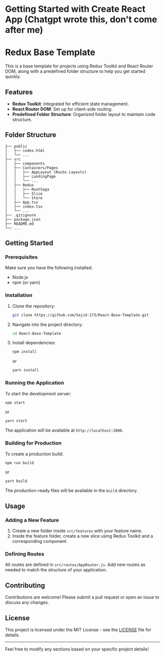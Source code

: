 # Getting Started with Create React App (Chatgpt wrote this, don't come after me)

# Redux Base Template

This is a base template for projects using Redux Toolkit and React Router DOM, along with a predefined folder structure to help you get started quickly.

## Features

- **Redux Toolkit**: Integrated for efficient state management.
- **React Router DOM**: Set up for client-side routing.
- **Predefined Folder Structure**: Organized folder layout to maintain code structure.

## Folder Structure

```plaintext
├── public
│   ├── index.html
│   └── ...
├── src
│   ├── components
│   ├── Containers/Pages
│   │   ├── AppLayout (Route Layouts)
│   │   ├── LandingPage
│   │   └── ...
│   ├── Redux
│   │   ├── RootSaga
│   │   ├── Slice
│   │   └── Store
│   ├── App.tsx
│   ├── index.tsx
│   └── ...
├── .gitignore
├── package.json
├── README.md
└── ...
```

## Getting Started

### Prerequisites

Make sure you have the following installed:

- Node.js
- npm (or yarn)

### Installation

1. Clone the repository:
    ```bash
    git clone https://github.com/Sajid-173/React-Base-Template.git
    ```
2. Navigate into the project directory:
    ```bash
    cd React-Base-Template
    ```
3. Install dependencies:
    ```bash
    npm install
    ```
    or
    ```bash
    yarn install
    ```

### Running the Application

To start the development server:

```bash
npm start
```
or
```bash
yarn start
```

The application will be available at `http://localhost:3000`.

### Building for Production

To create a production build:

```bash
npm run build
```
or
```bash
yarn build
```

The production-ready files will be available in the `build` directory.

## Usage

### Adding a New Feature

1. Create a new folder inside `src/features` with your feature name.
2. Inside the feature folder, create a new slice using Redux Toolkit and a corresponding component.

### Defining Routes

All routes are defined in `src/routes/AppRouter.js`. Add new routes as needed to match the structure of your application.

## Contributing

Contributions are welcome! Please submit a pull request or open an issue to discuss any changes.

## License

This project is licensed under the MIT License - see the [LICENSE](LICENSE) file for details.

---

Feel free to modify any sections based on your specific project details!
